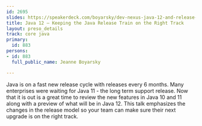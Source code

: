 ```yaml
---
id: 2695
slides: https://speakerdeck.com/boyarsky/dev-nexus-java-12-and-release-model
title: Java 12 – Keeping the Java Release Train on the Right Track
layout: preso_details
track: core java
primary:
  id: 883
persons:
- id: 883
  full_public_name: Jeanne Boyarsky

---
```

Java is on a fast new release cycle with releases every 6 months. Many enterprises were waiting for Java 11 - the long term support release. Now that it is out is a great time to review the new features in Java 10 and 11 along with a preview of what will be in Java 12. This talk emphasizes the changes in the release model so your team can make sure their next upgrade is on the right track.
